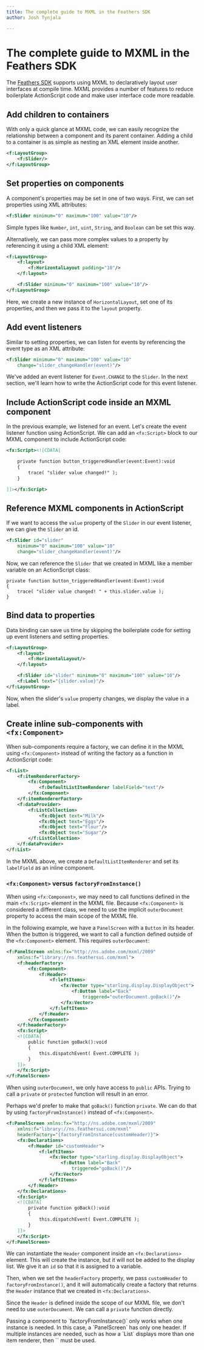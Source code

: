 ```yaml
---
title: The complete guide to MXML in the Feathers SDK  
author: Josh Tynjala

---
```

# The complete guide to MXML in the Feathers SDK

The [Feathers SDK](http://feathersui.com/sdk/) supports using MXML to declaratively layout user interfaces at compile time. MXML provides a number of features to reduce boilerplate ActionScript code and make user interface code more readable.

## Add children to containers

With only a quick glance at MXML code, we can easily recognize the relationship between a component and its parent container. Adding a child to a container is as simple as nesting an XML element inside another.

``` xml
<f:LayoutGroup>
    <f:Slider/>
</f:LayoutGroup>
```

## Set properties on components

A component's properties may be set in one of two ways. First, we can set properties using XML attributes:

``` xml
<f:Slider minimum="0" maximum="100" value="10"/>
```

Simple types like `Number`, `int`, `uint`,  `String`, and `Boolean` can be set this way.

Alternatively, we can pass more complex values to a property by referencing it using a child XML element:

``` xml
<f:LayoutGroup>
    <f:layout>
        <f:HorizontalLayout padding="10"/>
    </f:layout>

    <f:Slider minimum="0" maximum="100" value="10"/>
</f:LayoutGroup>
```

Here, we create a new instance of `HorizontalLayout`, set one of its properties, and then we pass it to the `layout` property.

## Add event listeners

Similar to setting properties, we can listen for events by referencing the event type as an XML attribute:

``` xml
<f:Slider minimum="0" maximum="100" value="10"
    change="slider_changeHandler(event)"/>
```

We've added an event listener for `Event.CHANGE` to the `Slider`. In the next section, we'll learn how to write the ActionScript code for this event listener.

## Include ActionScript code inside an MXML component

In the previous example, we listened for an event. Let's create the event listener function using ActionScript. We can add an `<fx:Script>` block to our MXML component to include ActionScript code:

``` xml
<fx:Script><![CDATA[

    private function button_triggeredHandler(event:Event):void
    {
        trace( "slider value changed!" );
    }

]]></fx:Script>
```

## Reference MXML components in ActionScript

If we want to access the `value` property of the `Slider` in our event listener, we can give the `Slider` an id.

``` xml
<f:Slider id="slider"
    minimum="0" maximum="100" value="10"
    change="slider_changeHandler(event)"/>
```

Now, we can reference the `Slider` that we created in MXML like a member variable on an ActionScript class:

``` code
private function button_triggeredHandler(event:Event):void
{
    trace( "slider value changed! " + this.slider.value );
}
```

## Bind data to properties

Data binding can save us time by skipping the boilerplate code for setting up event listeners and setting properties.

``` xml
<f:LayoutGroup>
    <f:layout>
        <f:HorizontalLayout/>
    </f:layout>

    <f:Slider id="slider" minimum="0" maximum="100" value="10"/>
    <f:Label text="{slider.value}"/>
</f:LayoutGroup>
```

Now, when the slider's `value` property changes, we display the value in a label.

## Create inline sub-components with `<fx:Component>`

When sub-components require a factory, we can define it in the MXML using `<fx:Component>` instead of writing the factory as a function in ActionScript code:

``` xml
<f:List>
    <f:itemRendererFactory>
        <fx:Component>
            <f:DefaultListItemRenderer labelField="text"/>
        </fx:Component>
    </f:itemRendererFactory>
    <f:dataProvider>
        <f:ListCollection>
            <fx:Object text="Milk"/>
            <fx:Object text="Eggs"/>
            <fx:Object text="Flour"/>
            <fx:Object text="Sugar"/>
        </f:ListCollection>
    </f:dataProvider>
</f:List>
```

In the MXML above, we create a `DefaultListItemRenderer` and set its `labelField` as an inline component.

### `<fx:Component>` versus `factoryFromInstance()`

When using `<fx:Component>`, we may need to call functions defined in the main `<fx:Script>` element in the MXML file. Because `<fx:Component>` is considered a different class, we need to use the implicit `outerDocument` property to access the main scope of the MXML file.

In the following example, we have a `PanelScreen` with a `Button` in its header. When the button is triggered, we want to call a function defined outside of the `<fx:Component>` element. This requires `outerDocument`:

``` xml
<f:PanelScreen xmlns:fx="http://ns.adobe.com/mxml/2009"
    xmlns:f="library://ns.feathersui.com/mxml">
    <f:headerFactory>
        <fx:Component>
            <f:Header>
                <f:leftItems>
                    <fx:Vector type="starling.display.DisplayObject">
                        <f:Button label="Back"
                            triggered="outerDocument.goBack()"/>
                    </fx:Vector>
                </f:leftItems>
            </f:Header>
        </fx:Component>
    </f:headerFactory>
    <fx:Script>
    <![CDATA[
        public function goBack():void
        {
            this.dispatchEvent( Event.COMPLETE );
        }
    ]]>
    </fx:Script>
</f:PanelScreen>
```

When using `outerDocument`, we only have access to `public` APIs. Trying to call a `private` or `protected` function will result in an error.

Perhaps we'd prefer to make that `goBack()` function `private`. We can do that by using `factoryFromInstance()` instead of `<fx:Component>`.

``` xml
<f:PanelScreen xmlns:fx="http://ns.adobe.com/mxml/2009"
    xmlns:f="library://ns.feathersui.com/mxml"
    headerFactory="{factoryFromInstance(customHeader)}">
    <fx:Declarations>
        <f:Header id="customHeader">
            <f:leftItems>
                <fx:Vector type="starling.display.DisplayObject">
                    <f:Button label="Back"
                        triggered="goBack()"/>
                </fx:Vector>
            </f:leftItems>
        </f:Header>
    </fx:Declarations>
    <fx:Script>
    <![CDATA[
        private function goBack():void
        {
            this.dispatchEvent( Event.COMPLETE );
        }
    ]]>
    </fx:Script>
</f:PanelScreen>
```

We can instantiate the `Header` component inside an `<fx:Declarations>` element. This will create the instance, but it will not be added to the display list. We give it an `id` so that it is assigned to a variable.

Then, when we set the `headerFactory` property, we pass `customHeader` to `factoryFromInstance()`, and it will automatically create a factory that returns the `Header` instance that we created in `<fx:Declarations>`.

Since the `Header` is defined inside the scope of our MXML file, we don't need to use `outerDocument`. We can call a `private` function directly.

<aside class="info">Passing a component to `factoryFromInstance()` only works when one instance is needed. In this case, a `PanelScreen` has only one header. If multiple instances are needed, such as how a `List` displays more than one item renderer, then `<fx:Component>` must be used.</aside>